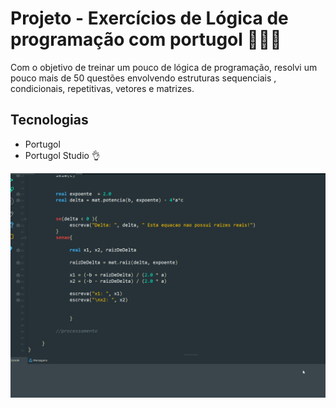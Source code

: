 # Projeto - Exercícios de Lógica de programação com portugol 🧠🤯😬

Com o objetivo de treinar um pouco de lógica de programação, resolvi um pouco mais de 50 questões envolvendo estruturas sequenciais , condicionais, repetitivas, vetores e matrizes.

## Tecnologias

- Portugol
- Portugol Studio 👌

<img src="tela.gif" alt="Gif de uma página curriculum">
